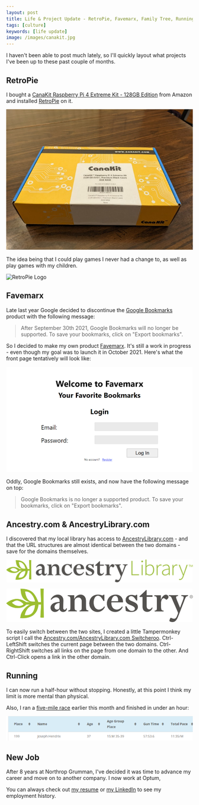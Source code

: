 ```yaml
---
layout: post
title: Life & Project Update - RetroPie, Favemarx, Family Tree, Running, & a New Job
tags: [culture]
keywords: [life update]
image: /images/canakit.jpg
---
```


I haven't been able to post much lately, so I'll quickly layout what projects I've been up to these past couple of months.

## RetroPie

I bought a [CanaKit Raspberry Pi 4 Extreme Kit - 128GB Edition](https://www.amazon.com/gp/product/B08B6G2RFG/?tag=hendrixjoseph-20) from Amazon and installed [RetroPie](https://retropie.org.uk/) on it.

![The CanaKit box before I opened it.](/images/canakit.jpg)

The idea being that I could play games I never had a change to, as well as play games with my children.

![RetroPie Logo](/images/retropie.jpg)

## Favemarx

Late last year Google decided to discontinue the [Google Bookmarks](https://www.google.com/bookmarks/) product with the following message:

> After September 30th 2021, Google Bookmarks will no longer be supported. To save your bookmarks, click on "Export bookmarks".

So I decided to make my own product [Favemarx](https://github.com/hendrixjoseph/favemarx). It's still a work in progress - even though my goal was to launch it in October 2021. Here's what the front page tentatively will look like:

![Favemarx front page](/images/favemarx-front-page.png)

Oddly, Google Bookmarks still exists, and now have the following message on top:

> Google Bookmarks is no longer a supported product. To save your bookmarks, click on "Export bookmarks".

## Ancestry.com & AncestryLibrary.com

I discovered that my local library has access to [AncestryLibrary.com](https://www.ancestrylibrary.com/) - and that the URL structures are almost identical between the two domains - save for the domains themselves.

![Ancestry Library logo](/images/ancestry-library.svg)

![Ancestry logo](/images/ancestry.svg)

To easily switch between the two sites, I created a little Tampermonkey script I call the [Ancestry.com/AncestryLibrary.com Switcheroo](https://gist.github.com/hendrixjoseph/c56645c48c2cacc9fd9866fe91c82abd). Ctrl-LeftShift switches the current page between the two domains. Ctrl-RightShift switches all links on the page from one domain to the other. And Ctrl-Click opens a link in the other domain.

## Running

I can now run a half-hour without stopping. Honestly, at this point I think my limit is more mental than physical.

Also, I ran a [five-mile race](https://orrrc.org/?p=2543) earlier this month and finished in under an hour:

![My 2022 Frostbite 5 Race Results](/images/2022-frostbite-5-results.png)

## New Job

After 8 years at Northrop Grumman, I've decided it was time to advance my career and move on to another company. I now work at Optum,

You can always check out [my resume](https://www.joehxblog.com/resume/) or [my LinkedIn](https://www.linkedin.com/in/joehx/) to see my employment history.